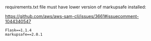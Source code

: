 requirements.txt file must have lower version of markupsafe installed:

https://github.com/aws/aws-sam-cli/issues/3661#issuecomment-1044340547

```
Flask==1.1.4
markupsafe==2.0.1
```
